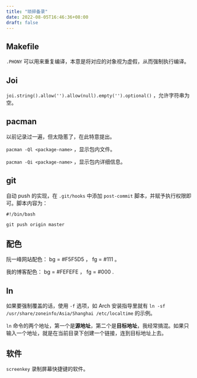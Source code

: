 ```yaml
---
title: "琐碎备录"
date: 2022-08-05T16:46:36+08:00
draft: false
---
```


## Makefile

`.PHONY` 可以用来重复编译，本意是将对应的对象视为虚假，从而强制执行编译。

## Joi

`joi.string().allow('').allow(null).empty('').optional()` ，允许字符串为空。

## pacman

以前记录过一遍，但太隐慝了，在此特意提出。

`pacman -Ql <package-name>` ，显示包内文件。

`pacman -Qi <package-name>` ，显示包内详细信息。

## git

自动 push 的实现，在 `.git/hooks` 中添加 `post-commit` 脚本，并赋予执行权限即可。脚本内容为：

```shell
#!/bin/bash

git push origin master
```

## 配色

阮一峰网站配色： bg = #F5F5D5 ， fg = #111 。

我的博客配色： bg = #FEFEFE ， fg = #000 .

## ln

如果要强制覆盖的话，使用 `-f` 选项，如 Arch 安装指导里就有 `ln -sf /usr/share/zoneinfo/Asia/Shanghai /etc/localtime` 的示例。

`ln` 命令的两个地址，第一个是**源地址**，第二个是**目标地址**，我经常搞混。如果只输入一个地址，就是在当前目录下创建一个链接，连到目标地址上去。

## 软件

`screenkey` 录制屏幕快捷键的软件。
